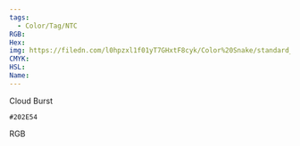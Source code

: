 ```yaml
---
tags:
  - Color/Tag/NTC
RGB:
Hex:
img: https://filedn.com/l0hpzxl1f01yT7GHxtF8cyk/Color%20Snake/standard_csv_to_svg/202E54.svg
CMYK:
HSL:
Name:
---
```

Cloud Burst
```palette
#202E54
```
RGB
